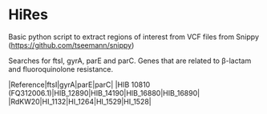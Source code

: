 # HiRes

Basic python script to extract regions of interest from VCF files from Snippy (https://github.com/tseemann/snippy)

Searches for ftsI, gyrA, parE and parC. Genes that are related to β-lactam and fluoroquinolone resistance.

|Reference|ftsI|gyrA|parE|parC|
|HIB 10810 (FQ312006.1)|HIB_12890|HIB_14190|HIB_16880|HIB_16890|
|RdKW20|HI_1132|HI_1264|HI_1529|HI_1528|
